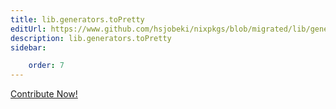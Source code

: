 ```yaml
---
title: lib.generators.toPretty
editUrl: https://www.github.com/hsjobeki/nixpkgs/blob/migrated/lib/generators.nix#L317C14
description: lib.generators.toPretty
sidebar:

    order: 7
---
```


<a href="https://www.github.com/hsjobeki/nixpkgs/blob/migrated/lib/generators.nix#L317C14">Contribute Now!</a>



